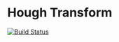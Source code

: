# Hough Transform

[![Build Status](https://travis-ci.org/kant97/HoughTransform.svg?branch=master)](https://travis-ci.org/kant97/HoughTransform)
